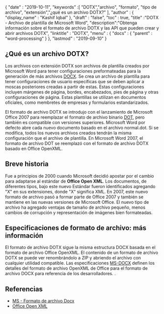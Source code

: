 {
  "date" : "2019-10-11",
  "keywords" :[ "DOTX","archivo", "formato", "tipo de archivo", "extensión","¿qué es un archivo DOTX?" ],
  "author" : {
    "display_name" : "Kashif Iqbal"
},
  "draft" : "false",
  "toc" : true,
  "title" :"DOTX - Archivo de plantilla de Microsoft Word",
  "description":"Obtenga información sobre el formato de archivo DOTX y las API que pueden crear y abrir archivos DOTX",
  "linktitle" : "DOTX",
  "menu" : {
    "docs" : {
      "parent" : "word-processing"
}
},
  "lastmod" : "2019-09-10"
}

## ¿Qué es un archivo DOTX?

Los archivos con extensión DOTX son archivos de plantilla creados por Microsoft Word para tener configuraciones preformateadas para la generación de más archivos [DOCX](/es/word-processing/docx/). Se crea un archivo de plantilla para tener configuraciones de usuario específicas que se deben aplicar a moscas posteriores creadas a partir de estas. Estas configuraciones incluyen márgenes de página, bordes, encabezados, pies de página y otras configuraciones de página. Estas plantillas se utilizan en documentos oficiales, como membretes de empresas y formularios estandarizados.

El formato de archivo DOTX se introdujo con el lanzamiento de Microsoft Office 2007 para reemplazar el formato de archivo binario [DOT](/es/word-processing/dot/), pero también es compatible con versiones superiores. Microsoft Word por defecto abre cada nuevo documento basado en el archivo normal.dot. Si se modifica, todos los nuevos archivos creados tendrán la misma configuración que el archivo de plantilla. En Microsoft Word 2007, el formato de archivo DOT se reemplazó con el formato de archivo DOTX basado en Office OpenXML.

## Breve historia ##

Fue a principios de 2000 cuando Microsoft decidió apostar por el cambio para adaptarse al estándar de **Office Open XML**. Los documentos, de diferentes tipos, bajo este nuevo Estándar fueron identificados agregando "X" en sus extensiones, donde "X" significa XML. En 2007, este nuevo formato de archivo pasó a formar parte de Office 2007 y también se mantiene en las nuevas versiones de Microsoft Office. El nuevo tipo de archivo ha agregado ventajas de tamaño de archivo pequeño, menos cambios de corrupción y representación de imágenes bien formateadas.

## Especificaciones de formato de archivo: más información

El formato de archivo DOTX sigue la misma estructura DOCX basada en el formato de archivo Office OpenXML. El contenido de un formato de archivo DOTX se puede ver renombrándolo a ZIP y abriendo el archivo con cualquier utilidad compatible. Las especificaciones [MS-DOCX](https://msdn.microsoft.com/en-us/library/dd773189(v#office.12).aspx) definen los detalles del formato de archivo OpenXML de Office para el formato de archivo DOCX para referencia de los desarrolladores. .

## Referencias ##

* [MS - Formato de archivo Docx](https://msdn.microsoft.com/en-us/library/dd773189(v#office.12).aspx)
* [Office Open XML](http://officeopenxml.com/)

